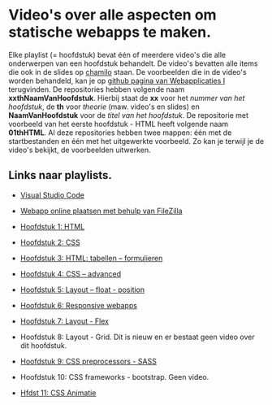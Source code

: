 # Video's over alle aspecten om statische webapps te maken. 
Elke playlist (= hoofdstuk) bevat één of meerdere video's die alle onderwerpen van een hoofdstuk behandelt.
De video's bevatten alle items die ook in de slides op [chamilo](https://chamilo.hogent.be/index.php?go=CourseViewer&application=Chamilo%5CApplication%5CWeblcms&course=33244&tool=Document) staan.
De voorbeelden die in de video's worden behandeld, kan je op [github pagina van Webapplicaties I](https://github.com/WEBAPPLICATIES1/) terugvinden. De repositories hebben volgende naam **xxthNaamVanHoofdstuk**. Hierbij staat de **xx** voor het *nummer van het hoofdstuk*, de **th** voor *theorie* (maw. video's en slides) en **NaamVanHoofdstuk** voor de *titel van het hoofdstuk*. De repositorie met voorbeeld van het eerste hoofdstuk - HTML heeft volgende naam **01thHTML**. Al deze repositories hebben twee mappen: één met de startbestanden en één met het uitgewerkte voorbeeld. Zo kan je terwijl je de video's bekijkt, de voorbeelden uitwerken.

## Links naar playlists.
- [Visual Studio Code](https://www.youtube.com/watch?v=ncqPoMGhux4&list=PLgKzo3JzWykNDcpJ8XX73w7WTQ_iiB_nD)

- [Webapp online plaatsen met behulp van FileZilla](https://www.youtube.com/watch?v=ejtnqiFVj0Y&list=PLgKzo3JzWykOkBYJT3IqkLKvhq9f8c_DG) 

- [Hoofdstuk 1: HTML](https://www.youtube.com/watch?v=1BeQCWVrKww&list=PLgKzo3JzWykOMX6YNbapGKQm_Iscgzyso) 

- [Hoofdstuk 2: CSS](https://www.youtube.com/watch?v=-BilwRbLsKI&list=PLgKzo3JzWykOFU5CmTFSSoAld6BV9CCuj)

- [Hoofdstuk 3: HTML: tabellen – formulieren](https://www.youtube.com/watch?v=zTD_39HH2eI&list=PLgKzo3JzWykOKNntu4V-5ER-rrayR0hOn) 

- [Hoofdstuk 4: CSS – advanced](https://www.youtube.com/watch?v=PqGuaD-w3LQ&list=PLgKzo3JzWykPY_MXYZ9YLbIgqt2A1U_bM) 

- [Hoofdstuk 5: Layout – float - position](https://www.youtube.com/watch?v=mY2rGhjAa4k&list=PLgKzo3JzWykPnEJlz0lvp57ki2Y-kUT_H) 

- [Hoofdstuk 6: Responsive webapps](https://www.youtube.com/watch?v=XnMkDDkT8Nk&list=PLgKzo3JzWykOLMgCZyQP47m56D5anBHC5) 

- [Hoofdstuk 7: Layout - Flex](https://www.youtube.com/watch?v=IUQPCcHZOaA&list=PLgKzo3JzWykOo2esRPYa3mWyvVXMJP1RE) 

- Hoofdstuk 8: Layout - Grid. Dit is nieuw en er bestaat geen video over dit hoofdstuk.

- [Hoofdstuk 9: CSS preprocessors - SASS](https://www.youtube.com/watch?v=DFwIXXz2eoM&list=PLgKzo3JzWykNvw87Ie4L7QFkP0jChkC7D) 

- Hoofdstuk 10: CSS frameworks - bootstrap. Geen video.

- [Hfdst 11: CSS Animatie](https://www.youtube.com/watch?v=QKv9y_0jOgM&list=PLgKzo3JzWykMdJ40PsiCJxQhrk32nIg0E) 
